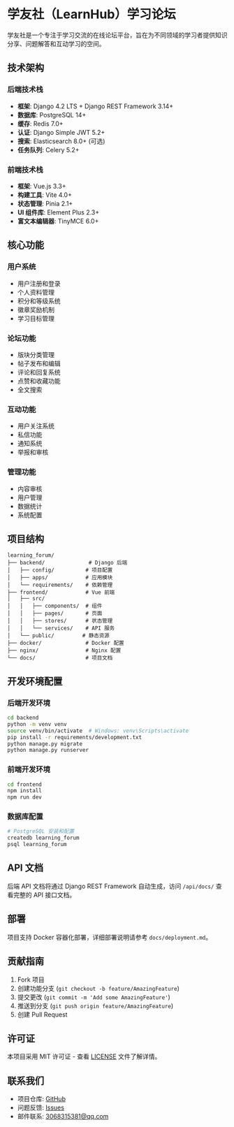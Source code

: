 # 学友社（LearnHub）学习论坛

学友社是一个专注于学习交流的在线论坛平台，旨在为不同领域的学习者提供知识分享、问题解答和互动学习的空间。

## 技术架构

### 后端技术栈
- **框架**: Django 4.2 LTS + Django REST Framework 3.14+
- **数据库**: PostgreSQL 14+
- **缓存**: Redis 7.0+
- **认证**: Django Simple JWT 5.2+
- **搜索**: Elasticsearch 8.0+ (可选)
- **任务队列**: Celery 5.2+

### 前端技术栈
- **框架**: Vue.js 3.3+
- **构建工具**: Vite 4.0+
- **状态管理**: Pinia 2.1+
- **UI 组件库**: Element Plus 2.3+
- **富文本编辑器**: TinyMCE 6.0+

## 核心功能

### 用户系统
- 用户注册和登录
- 个人资料管理
- 积分和等级系统
- 徽章奖励机制
- 学习目标管理

### 论坛功能
- 版块分类管理
- 帖子发布和编辑
- 评论和回复系统
- 点赞和收藏功能
- 全文搜索

### 互动功能
- 用户关注系统
- 私信功能
- 通知系统
- 举报和审核

### 管理功能
- 内容审核
- 用户管理
- 数据统计
- 系统配置

## 项目结构

```
learning_forum/
├── backend/              # Django 后端
│   ├── config/          # 项目配置
│   ├── apps/            # 应用模块
│   └── requirements/    # 依赖管理
├── frontend/            # Vue 前端
│   ├── src/            
│   │   ├── components/  # 组件
│   │   ├── pages/       # 页面
│   │   ├── stores/      # 状态管理
│   │   └── services/    # API 服务
│   └── public/         # 静态资源
├── docker/              # Docker 配置
├── nginx/               # Nginx 配置
└── docs/                # 项目文档
```

## 开发环境配置

### 后端开发环境
```bash
cd backend
python -m venv venv
source venv/bin/activate  # Windows: venv\Scripts\activate
pip install -r requirements/development.txt
python manage.py migrate
python manage.py runserver
```

### 前端开发环境
```bash
cd frontend
npm install
npm run dev
```

### 数据库配置
```bash
# PostgreSQL 安装和配置
createdb learning_forum
psql learning_forum
```

## API 文档

后端 API 文档将通过 Django REST Framework 自动生成，访问 `/api/docs/` 查看完整的 API 接口文档。

## 部署

项目支持 Docker 容器化部署，详细部署说明请参考 `docs/deployment.md`。

## 贡献指南

1. Fork 项目
2. 创建功能分支 (`git checkout -b feature/AmazingFeature`)
3. 提交更改 (`git commit -m 'Add some AmazingFeature'`)
4. 推送到分支 (`git push origin feature/AmazingFeature`)
5. 创建 Pull Request

## 许可证

本项目采用 MIT 许可证 - 查看 [LICENSE](LICENSE) 文件了解详情。

## 联系我们

- 项目仓库: [GitHub](https://github.com/Feipi/LearnHub)
- 问题反馈: [Issues](https://github.com/Feipi/LearnHub/issues)
- 邮件联系: 3068315381@qq.com
